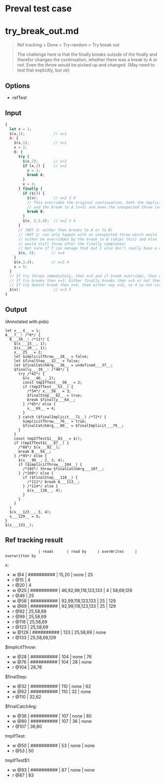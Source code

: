 # Preval test case

# try_break_out.md

> Ref tracking > Done > Try-random > Try break out
>
> The challenge here is that the finally breaks outside of the finally
> and therefor changes the continuation, whether there was a break to A
> or not. Even the throw would be picked up and changed. (May need to
> test that explicitly, but ok)

## Options

- refTest

## Input

`````js filename=intro
{
  let x = 1;
  $(x,1);             // x=1
  A: {
    $(x,1);           // x=1
    x = 2;
    B: {
      try {
        $(x,2);       // x=2
        if (x,2) {    // x=2
          x = 3;
          break A;
        }
        x = 4;
      } finally {
        if ($()) {
          $(x);       // x=2 3 4
          // This overrides the original continuation, both the implicit (x=4)
          // and the break to A (x=3) and even the unexpected throw (x=2).
          break B;
        }
        $(x, 2,3,4);  // x=2 3 4
      }
      // (NOT 3: either that breaks to A or to B)
      // (NOT 2: can only happen with an unexpected throw which would
      // either be overridden by the break to B (skips this) and else
      // would still throw after the finally completes)
      // Not sure if I can manage that but I also don't really have a choice 
      $(x, 4);       // x=4
    }
    $(x,3,4);        // x=3 4
    x = 5;
  }
  // If try throws immediately, then x=2 and if break overrides, then x=5
  // If try breaks then x=3. Either finally breaks then x=5 or not then x=3
  // If try doesnt break then x=4, then either way x=5, so 4 is not visible
  $(x);               // x=3 5
}
`````


## Output

(Annotated with pids)

`````filename=intro
let x___4__ = 1;
A___7__: /*8*/ {
  B___10__: /*11*/ {
    $(x___15__, 1);
    $(x___20__, 1);
    x___25__ = 2;
    let $implicitThrow___28__ = false;
    let $finalStep___32__ = false;
    let $finalCatchArg___36__ = undefined___37__;
    $finally___39__: /*40*/ {
      try /*42*/ {
        $(x___46__, 2);
        const tmpIfTest___50__ = 2;
        if (tmpIfTest___53__) {
          /*54*/ x___58__ = 3;
          $finalStep___62__ = true;
          break $finally___64__;
        } /*65*/ else {
          x___69__ = 4;
        }
      } catch ($finalImplicit___71__) /*72*/ {
        $implicitThrow___76__ = true;
        $finalCatchArg___80__ = $finalImplicit___79__;
      }
    }
    const tmpIfTest$1___83__ = $();
    if (tmpIfTest$1___87__) {
      /*88*/ $(x___92__);
      break B___94__;
    } /*95*/ else {
      $(x___99__, 2, 3, 4);
      if ($implicitThrow___104__) {
        /*105*/ throw $finalCatchArg___107__;
      } /*108*/ else {
        if ($finalStep___110__) {
          /*111*/ break A___113__;
        } /*114*/ else {
          $(x___118__, 4);
        }
      }
    }
  }
  $(x___123__, 3, 4);
  x___129__ = 5;
}
$(x___133__);
`````


## Ref tracking result


                   | reads      | read by     | overWrites     | overwritten by
x:
  - w @4       | ########## | 15,20       | none           | 25
  - r @15      | 4
  - r @20      | 4
  - w @25      | ########## | 46,92,99,118,123,133 | 4              | 58,69,129
  - r @46      | 25
  - w @58      | ########## | 92,99,118,123,133 | 25             | 129
  - w @69      | ########## | 92,99,118,123,133 | 25             | 129
  - r @92      | 25,58,69
  - r @99      | 25,58,69
  - r @118     | 25,58,69
  - r @123     | 25,58,69
  - w @129     | ########## | 133         | 25,58,69       | none
  - r @133     | 25,58,69,129

$implicitThrow:
  - w @28          | ########## | 104         | none           | 76
  - w @76          | ########## | 104         | 28             | none
  - r @104         | 28,76

$finalStep:
  - w @32          | ########## | 110         | none           | 62
  - w @62          | ########## | 110         | 32             | none
  - r @110         | 32,62

$finalCatchArg:
  - w @36          | ########## | 107         | none           | 80
  - w @80          | ########## | 107         | 36             | none
  - r @107         | 36,80

tmpIfTest:
  - w @50          | ########## | 53          | none           | none
  - r @53          | 50

tmpIfTest$1:
  - w @83          | ########## | 87          | none           | none
  - r @87          | 83
